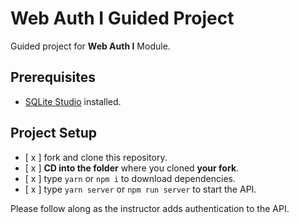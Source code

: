 # Web Auth I Guided Project

Guided project for **Web Auth I** Module.

## Prerequisites

- [SQLite Studio](https://sqlitestudio.pl/index.rvt?act=download) installed.

## Project Setup

- [ x ] fork and clone this repository.
- [ x ] **CD into the folder** where you cloned **your fork**.
- [ x ] type `yarn` or `npm i` to download dependencies.
- [ x ] type `yarn server` or `npm run server` to start the API.

Please follow along as the instructor adds authentication to the API.
